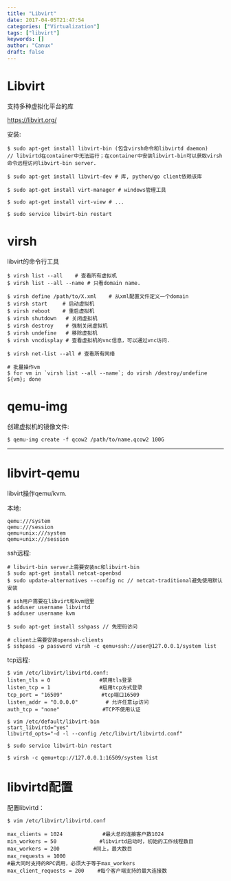 ```yaml
---
title: "Libvirt"
date: 2017-04-05T21:47:54
categories: ["Virtualization"]
tags: ["libvirt"]
keywords: []
author: "Canux"
draft: false
---
```


# Libvirt

支持多种虚拟化平台的库

<https://libvirt.org/>

安装:

    $ sudo apt-get install libvirt-bin (包含virsh命令和libvirtd daemon)
    // libvirtd在container中无法运行；在container中安装libvirt-bin可以获取virsh命令远程访问libvirt-bin server.

    $ sudo apt-get install libvirt-dev # 库, python/go client依赖该库

    $ sudo apt-get install virt-manager # windows管理工具

    $ sudo apt-get install virt-view # ...

    $ sudo service libvirt-bin restart

# virsh

libvirt的命令行工具

    $ virsh list --all    # 查看所有虚拟机
    $ virsh list --all --name # 只看domain name.

    $ virsh define /path/to/X.xml    # 从xml配置文件定义一个domain
    $ virsh start     # 启动虚拟机
    $ virsh reboot    # 重启虚拟机
    $ virsh shutdown   # 关闭虚拟机
    $ virsh destroy    # 强制关闭虚拟机
    $ virsh undefine   # 移除虚拟机
    $ virsh vncdisplay # 查看虚拟机的vnc信息，可以通过vnc访问.

    $ virsh net-list --all # 查看所有网络

    # 批量操作vm
    $ for vm in `virsh list --all --name`; do virsh /destroy/undefine ${vm}; done

# qemu-img

创建虚拟机的镜像文件:

    $ qemu-img create -f qcow2 /path/to/name.qcow2 100G

***

# libvirt-qemu

libvirt操作qemu/kvm.

本地:

    qemu:///system
    qemu:///session
    qemu+unix:///system
    qemu+unix:///session

ssh远程:

    # libvirt-bin server上需要安装nc和libvirt-bin
    $ sudo apt-get install netcat-openbsd
    $ sudo update-alternatives --config nc // netcat-traditional避免使用默认安装

    # ssh用户需要在libvirt和kvm组里
    $ adduser username libvirtd
    $ adduser username kvm

    $ sudo apt-get install sshpass // 免密码访问

    # client上需要安装openssh-clients
    $ sshpass -p password virsh -c qemu+ssh://user@127.0.0.1/system list

tcp远程:

    $ vim /etc/libvirt/libvirtd.conf:
    listen_tls = 0　　　　　　　　　 #禁用tls登录
    listen_tcp = 1　　　　　　　　　 #启用tcp方式登录
    tcp_port = "16509"　　　　　　　 #tcp端口16509
    listen_addr = "0.0.0.0"         # 允许任意ip访问
    auth_tcp = "none"　　　　　　    #TCP不使用认证

    $ vim /etc/default/libvirt-bin
    start_libvirtd="yes"
    libvirtd_opts="-d -l --config /etc/libvirt/libvirtd.conf"

    $ sudo service libvirt-bin restart

    $ virsh -c qemu+tcp://127.0.0.1:16509/system list

# libvirtd配置

配置libvirtd：

    $ vim /etc/libvirt/libvirtd.conf

    max_clients = 1024　　　　　　   #最大总的连接客户数1024
    min_workers = 50　　　　　　    #libvirtd启动时，初始的工作线程数目
    max_workers = 200　　　　　　 #同上，最大数目
    max_requests = 1000　　　　　
    #最大同时支持的RPC调用，必须大于等于max_workers
    max_client_requests = 200　　 #每个客户端支持的最大连接数